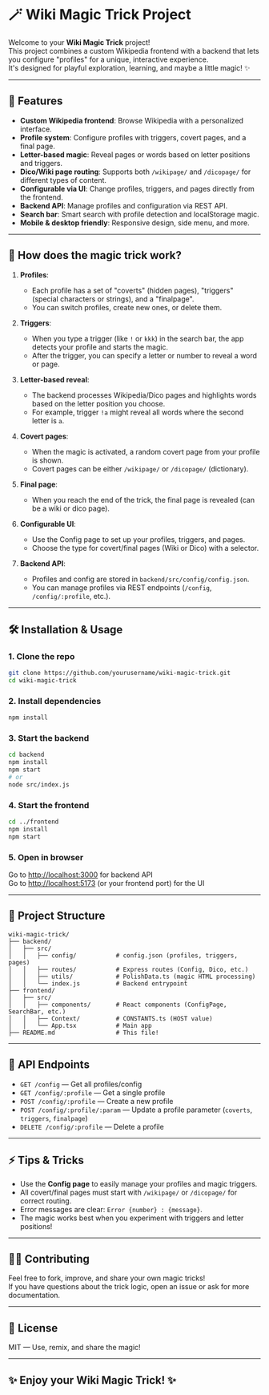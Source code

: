 # 🪄 Wiki Magic Trick Project

Welcome to your **Wiki Magic Trick** project!  
This project combines a custom Wikipedia frontend with a backend that lets you configure "profiles" for a unique, interactive experience.  
It's designed for playful exploration, learning, and maybe a little magic! ✨

---

## 🚀 Features

- **Custom Wikipedia frontend**: Browse Wikipedia with a personalized interface.
- **Profile system**: Configure profiles with triggers, covert pages, and a final page.
- **Letter-based magic**: Reveal pages or words based on letter positions and triggers.
- **Dico/Wiki page routing**: Supports both `/wikipage/` and `/dicopage/` for different types of content.
- **Configurable via UI**: Change profiles, triggers, and pages directly from the frontend.
- **Backend API**: Manage profiles and configuration via REST API.
- **Search bar**: Smart search with profile detection and localStorage magic.
- **Mobile & desktop friendly**: Responsive design, side menu, and more.

---

## 🧙 How does the magic trick work?

1. **Profiles**:  
   - Each profile has a set of "coverts" (hidden pages), "triggers" (special characters or strings), and a "finalpage".
   - You can switch profiles, create new ones, or delete them.

2. **Triggers**:  
   - When you type a trigger (like `!` or `kkk`) in the search bar, the app detects your profile and starts the magic.
   - After the trigger, you can specify a letter or number to reveal a word or page.

3. **Letter-based reveal**:  
   - The backend processes Wikipedia/Dico pages and highlights words based on the letter position you choose.
   - For example, trigger `!a` might reveal all words where the second letter is `a`.

4. **Covert pages**:  
   - When the magic is activated, a random covert page from your profile is shown.
   - Covert pages can be either `/wikipage/` or `/dicopage/` (dictionary).

5. **Final page**:  
   - When you reach the end of the trick, the final page is revealed (can be a wiki or dico page).

6. **Configurable UI**:  
   - Use the Config page to set up your profiles, triggers, and pages.
   - Choose the type for covert/final pages (Wiki or Dico) with a selector.

7. **Backend API**:  
   - Profiles and config are stored in `backend/src/config/config.json`.
   - You can manage profiles via REST endpoints (`/config`, `/config/:profile`, etc.).

---

## 🛠️ Installation & Usage

### 1. Clone the repo

```bash
git clone https://github.com/yourusername/wiki-magic-trick.git
cd wiki-magic-trick
```

### 2. Install dependencies

```bash
npm install
```

### 3. Start the backend

```bash
cd backend
npm install
npm start
# or
node src/index.js
```

### 4. Start the frontend

```bash
cd ../frontend
npm install
npm start
```

### 5. Open in browser

Go to [http://localhost:3000](http://localhost:3000) for backend API  
Go to [http://localhost:5173](http://localhost:5173) (or your frontend port) for the UI

---

## 🧩 Project Structure

```
wiki-magic-trick/
├── backend/
│   ├── src/
│   │   ├── config/           # config.json (profiles, triggers, pages)
│   │   ├── routes/           # Express routes (Config, Dico, etc.)
│   │   ├── utils/            # PolishData.ts (magic HTML processing)
│   │   └── index.js          # Backend entrypoint
├── frontend/
│   ├── src/
│   │   ├── components/       # React components (ConfigPage, SearchBar, etc.)
│   │   ├── Context/          # CONSTANTS.ts (HOST value)
│   │   └── App.tsx           # Main app
├── README.md                 # This file!
```

---

## 📝 API Endpoints

- `GET /config` — Get all profiles/config
- `GET /config/:profile` — Get a single profile
- `POST /config/:profile` — Create a new profile
- `POST /config/:profile/:param` — Update a profile parameter (`coverts`, `triggers`, `finalpage`)
- `DELETE /config/:profile` — Delete a profile

---

## ⚡ Tips & Tricks

- Use the **Config page** to easily manage your profiles and magic triggers.
- All covert/final pages must start with `/wikipage/` or `/dicopage/` for correct routing.
- Error messages are clear: `Error {number} : {message}`.
- The magic works best when you experiment with triggers and letter positions!

---

## 🧑‍💻 Contributing

Feel free to fork, improve, and share your own magic tricks!  
If you have questions about the trick logic, open an issue or ask for more documentation.

---

## 🦄 License

MIT — Use, remix, and share the magic!

---

## ✨ Enjoy your Wiki Magic Trick! ✨

